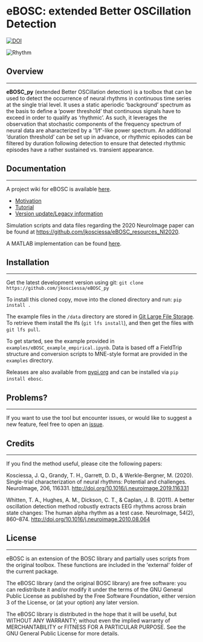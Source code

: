 # eBOSC: extended Better OSCillation Detection

[![DOI](https://zenodo.org/badge/342610969.svg)](https://zenodo.org/badge/latestdoi/342610969)

![Rhythm](https://jkosciessa.github.io/images/rhythm.png)

## Overview
--------

**eBOSC_py** (extended Better OSCillation detection) is a toolbox that can be used to detect the occurrence of neural rhythms in continuous time series at the single trial level. It uses a static aperiodic ‘background’ spectrum as the basis to define a ‘power threshold’ that continuous signals have to exceed in order to qualify as ‘rhythmic’. As such, it leverages the observation that stochastic components of the frequency spectrum of neural data are aharacterized by a '1/f'-like power spectrum. An additional ‘duration threshold’ can be set up in advance, or rhythmic episodes can be filtered by duration following detection to ensure that detected rhythmic episodes have a rather sustained vs. transient appearance.

## Documentation
-------------

A project wiki for eBOSC is available [here](https://github.com/jkosciessa/eBOSC/wiki).

* [Motivation](https://github.com/jkosciessa/eBOSC/wiki/Pitfalls)
* [Tutorial](https://github.com/jkosciessa/eBOSC/wiki/Tutorial)
* [Version update/Legacy information](https://github.com/jkosciessa/eBOSC/wiki/Legacy)

Simulation scripts and data files regarding the 2020 NeuroImage paper can be found at https://github.com/jkosciessa/eBOSC_resources_NI2020.

A MATLAB implementation can be found [here](https://github.com/jkosciessa/eBOSC).

## Installation
-------------

Get the latest development version using git:
`git clone https://github.com/jkosciessa/eBOSC_py`

To install this cloned copy, move into the cloned directory and run:
`pip install .`

The example files in the `/data` directory are stored in [Git Large File Storage](https://git-lfs.github.com/). To retrieve them install the lfs (`git lfs install`), and then get the files with `git lfs pull`.

To get started, see the example provided in `examples/eBOSC_example_empirical.ipynb`. Data is based off a FieldTrip structure and conversion scripts to MNE-style format are provided in the `examples` directory.

Releases are also available from [pypi.org](https://pypi.org/project/ebosc/) and can be installed via `pip install ebosc`.

## Problems?
-------------

If you want to use the tool but encounter issues, or would like to suggest a new feature, feel free to open an [issue](https://github.com/jkosciessa/eBOSC_py/issues).

## Credits
-------------

If you find the method useful, please cite the following papers:

Kosciessa, J. Q., Grandy, T. H., Garrett, D. D., & Werkle-Bergner, M. (2020). Single-trial characterization of neural rhythms: Potential and challenges. NeuroImage, 206, 116331. http://doi.org/10.1016/j.neuroimage.2019.116331

Whitten, T. A., Hughes, A. M., Dickson, C. T., & Caplan, J. B. (2011). A better oscillation detection method robustly extracts EEG rhythms across brain state changes: The human alpha rhythm as a test case. NeuroImage, 54(2), 860–874. http://doi.org/10.1016/j.neuroimage.2010.08.064

## License
-------------

eBOSC is an extension of the BOSC library and partially uses scripts from the original toolbox. These functions are included in the 'external' folder of the current package.

The eBOSC library (and the original BOSC library) are free software: you can redistribute it and/or modify it under the terms of the GNU General Public License as published by the Free Software Foundation, either version 3 of the License, or (at your option) any later version.

The eBOSC library is distributed in the hope that it will be useful, but WITHOUT ANY WARRANTY; without even the implied warranty of MERCHANTABILITY or FITNESS FOR A PARTICULAR PURPOSE.  See the GNU General Public License for more details.